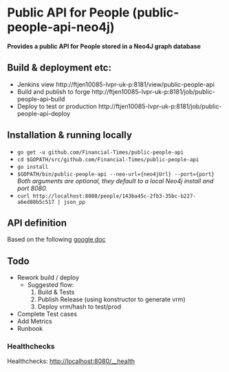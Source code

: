 # Public API for People (public-people-api-neo4j)
__Provides a public API for People stored in a Neo4J graph database__

## Build & deployment etc:
* Jenkins view http://ftjen10085-lvpr-uk-p:8181/view/public-people-api
* Build and publish to forge http://ftjen10085-lvpr-uk-p:8181/job/public-people-api-build
* Deploy to test or production http://ftjen10085-lvpr-uk-p:8181/job/public-people-api-deploy

## Installation & running locally
* `go get -u github.com/Financial-Times/public-people-api`
* `cd $GOPATH/src/github.com/Financial-Times/public-people-api`
* `go install`
* `$GOPATH/bin/public-people-api --neo-url={neo4jUrl} --port={port}`
_Both arguments are optional, they default to a local Neo4j install and port 8080._
* `curl http://localhost:8080/people/143ba45c-2fb3-35bc-b227-a6ed80b5c517 | json_pp`

## API definition
Based on the following [google doc](https://docs.google.com/document/d/1SC4Uskl-VD78y0lg5H2Gq56VCmM4OFHofZM-OvpsOFo/edit#heading=h.qjo76xuvpj83)

## Todo
* Rework build / deploy
  * Suggested flow:
    1. Build & Tests
    1. Publish Release (using konstructor to generate vrm)
    1. Deploy vrm/hash to test/prod
* Complete Test cases
* Add Metrics
* Runbook

### Healthchecks

Healthchecks: [http://localhost:8080/__health](http://localhost:8080/__health)
